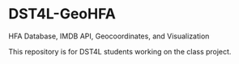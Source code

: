 DST4L-GeoHFA
============

HFA Database, IMDB API, Geocoordinates, and Visualization

This repository is for DST4L students working on the class project.
